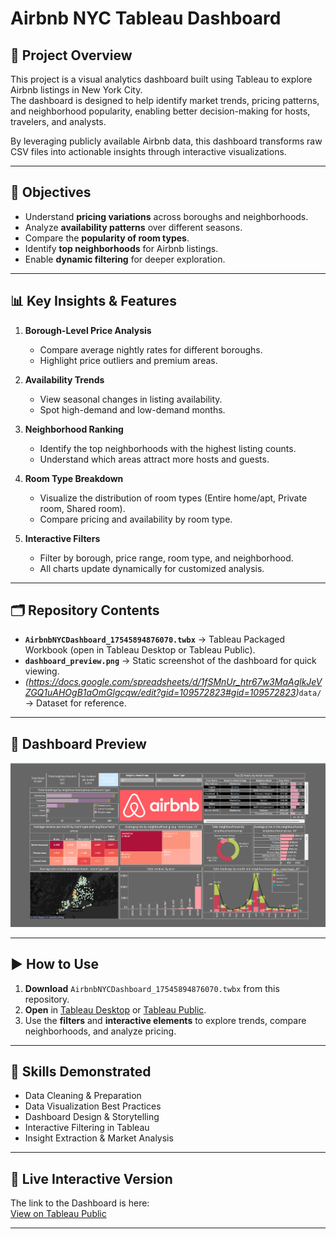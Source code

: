 # Airbnb NYC Tableau Dashboard

## 📌 Project Overview
This project is a visual analytics dashboard built using Tableau to explore Airbnb listings in New York City.  
The dashboard is designed to help identify market trends, pricing patterns, and neighborhood popularity, enabling better decision-making for hosts, travelers, and analysts.

By leveraging publicly available Airbnb data, this dashboard transforms raw CSV files into actionable insights through interactive visualizations.

---

## 🎯 Objectives
- Understand **pricing variations** across boroughs and neighborhoods.
- Analyze **availability patterns** over different seasons.
- Compare the **popularity of room types**.
- Identify **top neighborhoods** for Airbnb listings.
- Enable **dynamic filtering** for deeper exploration.

---

## 📊 Key Insights & Features
1. **Borough-Level Price Analysis**  
   - Compare average nightly rates for different boroughs.
   - Highlight price outliers and premium areas.

2. **Availability Trends**  
   - View seasonal changes in listing availability.
   - Spot high-demand and low-demand months.

3. **Neighborhood Ranking**  
   - Identify the top neighborhoods with the highest listing counts.
   - Understand which areas attract more hosts and guests.

4. **Room Type Breakdown**  
   - Visualize the distribution of room types (Entire home/apt, Private room, Shared room).
   - Compare pricing and availability by room type.

5. **Interactive Filters**  
   - Filter by borough, price range, room type, and neighborhood.
   - All charts update dynamically for customized analysis.

---

## 🗂️ Repository Contents
- **`AirbnbNYCDashboard_17545894876070.twbx`** → Tableau Packaged Workbook (open in Tableau Desktop or Tableau Public).  
- **`dashboard_preview.png`** → Static screenshot of the dashboard for quick viewing.  
- *(https://docs.google.com/spreadsheets/d/1fSMnUr_htr67w3MaAglkJeVZGQ1uAHOgB1aOmGlgcqw/edit?gid=109572823#gid=109572823)*`data/` → Dataset for reference.  

---

## 📸 Dashboard Preview
![Dashboard Preview](https://github.com/SaiDeepak11081/airbnb-nyc-tableau-dashboard/blob/main/dashboard%20preview.png)

---

## ▶️ How to Use
1. **Download** `AirbnbNYCDashboard_17545894876070.twbx` from this repository.  
2. **Open** in [Tableau Desktop](https://www.tableau.com/products/desktop) or [Tableau Public](https://public.tableau.com/).  
3. Use the **filters** and **interactive elements** to explore trends, compare neighborhoods, and analyze pricing.

---


## 🚀 Skills Demonstrated
- Data Cleaning & Preparation
- Data Visualization Best Practices
- Dashboard Design & Storytelling
- Interactive Filtering in Tableau
- Insight Extraction & Market Analysis

---

## 🔗 Live Interactive Version
The link to the Dashboard is here:  
[View on Tableau Public](https://public.tableau.com/app/profile/sai.deepak3232/viz/AirbnbNYCDashboard_17545894876070/Dashboard1)

---






